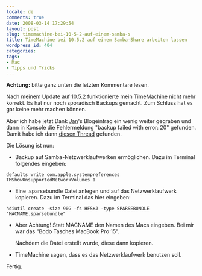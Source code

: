 ```yaml
---
locale: de
comments: true
date: 2008-03-14 17:29:54
layout: post
slug: timemachine-bei-10-5-2-auf-einem-samba-s
title: TimeMachine bei 10.5.2 auf einem Samba-Share arbeiten lassen
wordpress_id: 404
categories:
tags:
- Mac
- Tipps und Tricks
---
```


**Achtung:** bitte ganz unten die letzten Kommentare lesen.

Nach meinem Update auf 10.5.2 funktionierte mein TimeMachine nicht mehr
korrekt. Es hat nur noch sporadisch Backups gemacht. Zum Schluss hat es gar
keine mehr machen können. 

Aber ich habe jetzt Dank
[Jan](http://www.blogadresse.de/2008/03/14/time-machine-will-nicht-mehr/)'s
Blogeintrag ein wenig weiter gegraben und dann in Konsole die Fehlermeldung
"backup failed with error: 20" gefunden. Damit habe ich dann
[diesen Thread](http://discussions.apple.com/message.jspa?messageID=6612269)
gefunden.

Die Lösung ist nun:

* Backup auf Samba-Netzwerklaufwerken ermöglichen. Dazu im Terminal folgendes
  eingeben:

`defaults write com.apple.systempreferences TMShowUnsupportedNetworkVolumes 1 `

* Eine .sparsebundle Datei anlegen und auf das Netzwerklaufwerk kopieren. Dazu
  im Terminal das hier eingeben:

`hdiutil create -size 90G -fs HFS+J -type SPARSEBUNDLE "MACNAME.sparsebundle"`

* Aber Achtung! Statt MACNAME den Namen des Macs eingeben. Bei mir war das "Bodo
  Tasches MacBook Pro 15".
  
  Nachdem die Datei erstellt wurde, diese dann kopieren.

*  TimeMachine sagen, dass es das Netzwerklaufwerk benutzen soll.

Fertig.

